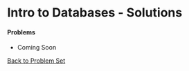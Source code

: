 # Intro to Databases - Solutions

#### Problems

 * Coming Soon


[Back to Problem Set](problem_set_1_sqlite3.md)

